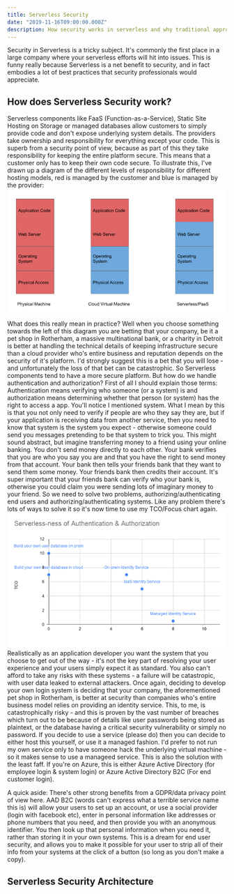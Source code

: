 ```yaml
---
title: Serverless Security
date: "2019-11-16T09:00:00.000Z"
description: How security works in serverless and why traditional approaches can cause more harm than good
---
```

Security in Serverless is a tricky subject. It's commonly the first place in a large company where your serverless efforts will hit into issues. This is funny really because Serverless is a net benefit to security, and in fact embodies a lot of best practices that security professionals would appreciate. 

## How does Serverless Security work?
Serverless components like FaaS (Function-as-a-Service), Static Site Hosting on Storage or managed databases allow customers to simply provide code and don't expose underlying system details. The providers take ownership and responsibility for everything except your code. This is superb from a security point of view, because as part of this they take responsibility for keeping the entire platform secure. This means that a customer only has to keep their own code secure. To illustrate this, I've drawn up a diagram of the different levels of responsibility for different hosting models, red is managed by the customer and blue is managed by the provider:
![Comparison of Security exposure for three different hosting models, physical machine, cloud virtual and Serverless](./ServerlessSecurityComparison.png)

What does this really mean in practice? Well when you choose something towards the left of this diagram you are betting that your company, be it a pet shop in Rotherham, a massive multinational bank, or a charity in Detroit is better at handling the technical details of keeping infrastructure secure than a cloud provider who's entire business and reputation depends on the security of it's platform. I'd strongly suggest this is a bet that you will lose - and unfortunately the loss of that bet can be catastrophic. 
So Serverless components tend to have a more secure platform. But how do we handle authentication and authorization? First of all I should explain those terms: Authentication means verifying who someone (or a system) is and authorization means determining whether that person (or system) has the right to access a app. You'll notice I mentioned system. What I mean by this is that you not only need to verify if people are who they say they are, but if your application is receiving data from another service, then you need to know that system is the system you expect - otherwise someone could send you messages pretending to be that system to trick you. 
This might sound abstract, but imagine transferring money to a friend using your online banking. You don't send money directly to each other. Your bank verifies that you are who you say you are and that you have the right to send money from that account. Your bank then tells your friends bank that they want to send them some money. Your friends bank then credits their account. It's super important that your friends bank can verify who your bank is, otherwise you could claim you were sending lots of imaginary money to your friend.
So we need to solve two problems, authorizing/authenticating end users and authorizing/authenticating systems. Like any problem there's lots of ways to solve it so it's now time to use my TCO/Focus chart again.
![Serverlessness chart for Authentication and Authorization](./serverlessnesschart.png)
Realistically as an application developer you want the system that you choose to get out of the way - it's not the key part of resolving your user experience and your users simply expect it as standard. You also can't afford to take any risks with these systems - a failure will be catastropic, with user data leaked to external attackers. Once again, deciding to develop your own login system is deciding that your company, the aforementioned pet shop in Rotherham, is better at security than companies who's entire business model relies on providing an identity service. This, to me, is catastrophically risky - and this is proven by the vast number of breaches which turn out to be because of details like user passwords being stored as plaintext, or the database having a critical security vulnerability or simply no password. If you decide to use a service (please do) then you can decide to either host this yourself, or use it a managed fashion. I'd prefer to not run my own service only to have someone hack the underlying virtual machine - so it makes sense to use a manageed service. This is also the solution with the least faff. If you're on Azure, this is either Azure Active Directory (for employee login & system login) or Azure Active Directory B2C (For end customer login). 

A quick aside: There's other strong benefits from a GDPR/data privacy point of view here. AAD B2C (words can't express what a terrible service name this is) will allow your users to set up an account, or use a social provider (login with facebook etc), enter in personal information like addresses or phone numbers that you need, and then provide you with an anonymous identifier. You then look up that personal information when you need it, rather than storing it in your own systems. This is a dream for end user security, and allows you to make it possible for your user to strip all of their info from your systems at the click of a button (so long as you don't make a copy).

## Serverless Security Architecture
